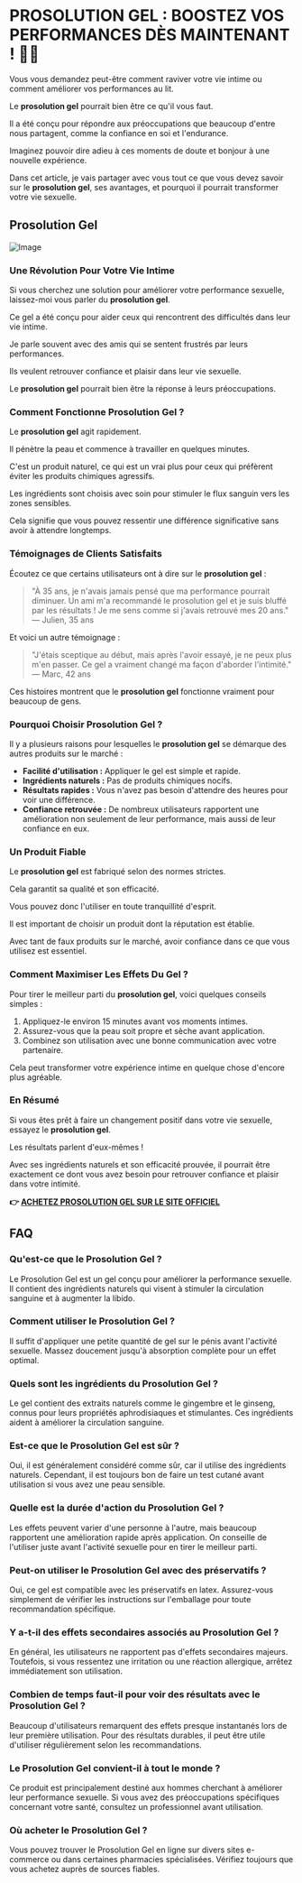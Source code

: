 # PROSOLUTION GEL : BOOSTEZ VOS PERFORMANCES DÈS MAINTENANT ! 💪✨

Vous vous demandez peut-être comment raviver votre vie intime ou comment améliorer vos performances au lit. 

Le **prosolution gel** pourrait bien être ce qu'il vous faut. 

Il a été conçu pour répondre aux préoccupations que beaucoup d'entre nous partagent, comme la confiance en soi et l'endurance. 

Imaginez pouvoir dire adieu à ces moments de doute et bonjour à une nouvelle expérience. 

Dans cet article, je vais partager avec vous tout ce que vous devez savoir sur le **prosolution gel**, ses avantages, et pourquoi il pourrait transformer votre vie sexuelle.

## Prosolution Gel

![Image](https://www2.sellhealth.com/221/ProSolGel_ScrCap_400x400.jpg)

### Une Révolution Pour Votre Vie Intime

Si vous cherchez une solution pour améliorer votre performance sexuelle, laissez-moi vous parler du **prosolution gel**. 

Ce gel a été conçu pour aider ceux qui rencontrent des difficultés dans leur vie intime.

Je parle souvent avec des amis qui se sentent frustrés par leurs performances. 

Ils veulent retrouver confiance et plaisir dans leur vie sexuelle.

Le **prosolution gel** pourrait bien être la réponse à leurs préoccupations.

### Comment Fonctionne Prosolution Gel ?

Le **prosolution gel** agit rapidement. 

Il pénètre la peau et commence à travailler en quelques minutes. 

C'est un produit naturel, ce qui est un vrai plus pour ceux qui préfèrent éviter les produits chimiques agressifs.

Les ingrédients sont choisis avec soin pour stimuler le flux sanguin vers les zones sensibles.

Cela signifie que vous pouvez ressentir une différence significative sans avoir à attendre longtemps.

### Témoignages de Clients Satisfaits

Écoutez ce que certains utilisateurs ont à dire sur le **prosolution gel** :

> "À 35 ans, je n'avais jamais pensé que ma performance pourrait diminuer. 
Un ami m'a recommandé le prosolution gel et je suis bluffé par les résultats ! 
Je me sens comme si j'avais retrouvé mes 20 ans." 
— Julien, 35 ans

Et voici un autre témoignage :

> "J'étais sceptique au début, mais après l'avoir essayé, je ne peux plus m'en passer.
Ce gel a vraiment changé ma façon d'aborder l'intimité."
— Marc, 42 ans

Ces histoires montrent que le **prosolution gel** fonctionne vraiment pour beaucoup de gens. 

### Pourquoi Choisir Prosolution Gel ?

Il y a plusieurs raisons pour lesquelles le **prosolution gel** se démarque des autres produits sur le marché :

- **Facilité d'utilisation :** Appliquer le gel est simple et rapide.
- **Ingrédients naturels :** Pas de produits chimiques nocifs.
- **Résultats rapides :** Vous n'avez pas besoin d'attendre des heures pour voir une différence.
- **Confiance retrouvée :** De nombreux utilisateurs rapportent une amélioration non seulement de leur performance, mais aussi de leur confiance en eux.

### Un Produit Fiable

Le **prosolution gel** est fabriqué selon des normes strictes. 

Cela garantit sa qualité et son efficacité. 

Vous pouvez donc l'utiliser en toute tranquillité d'esprit.

Il est important de choisir un produit dont la réputation est établie. 

Avec tant de faux produits sur le marché, avoir confiance dans ce que vous utilisez est essentiel.

### Comment Maximiser Les Effets Du Gel ?

Pour tirer le meilleur parti du **prosolution gel**, voici quelques conseils simples :

1. Appliquez-le environ 15 minutes avant vos moments intimes.
2. Assurez-vous que la peau soit propre et sèche avant application.
3. Combinez son utilisation avec une bonne communication avec votre partenaire.

Cela peut transformer votre expérience intime en quelque chose d'encore plus agréable.

### En Résumé

Si vous êtes prêt à faire un changement positif dans votre vie sexuelle, essayez le **prosolution gel**.

Les résultats parlent d'eux-mêmes !

Avec ses ingrédients naturels et son efficacité prouvée, il pourrait être exactement ce dont vous avez besoin pour retrouver confiance et plaisir dans votre intimité.



**👉 [ACHETEZ PROSOLUTION GEL SUR LE SITE OFFICIEL](https://gchaffi.com/HMpAHtB2)**

## FAQ

### Qu'est-ce que le Prosolution Gel ?
Le Prosolution Gel est un gel conçu pour améliorer la performance sexuelle. Il contient des ingrédients naturels qui visent à stimuler la circulation sanguine et à augmenter la libido.

### Comment utiliser le Prosolution Gel ?
Il suffit d'appliquer une petite quantité de gel sur le pénis avant l'activité sexuelle. Massez doucement jusqu'à absorption complète pour un effet optimal.

### Quels sont les ingrédients du Prosolution Gel ?
Le gel contient des extraits naturels comme le gingembre et le ginseng, connus pour leurs propriétés aphrodisiaques et stimulantes. Ces ingrédients aident à améliorer la circulation sanguine.

### Est-ce que le Prosolution Gel est sûr ?
Oui, il est généralement considéré comme sûr, car il utilise des ingrédients naturels. Cependant, il est toujours bon de faire un test cutané avant utilisation si vous avez une peau sensible.

### Quelle est la durée d'action du Prosolution Gel ?
Les effets peuvent varier d'une personne à l'autre, mais beaucoup rapportent une amélioration rapide après application. On conseille de l'utiliser juste avant l'activité sexuelle pour en tirer le meilleur parti.

### Peut-on utiliser le Prosolution Gel avec des préservatifs ?
Oui, ce gel est compatible avec les préservatifs en latex. Assurez-vous simplement de vérifier les instructions sur l'emballage pour toute recommandation spécifique.

### Y a-t-il des effets secondaires associés au Prosolution Gel ?
En général, les utilisateurs ne rapportent pas d'effets secondaires majeurs. Toutefois, si vous ressentez une irritation ou une réaction allergique, arrêtez immédiatement son utilisation.

### Combien de temps faut-il pour voir des résultats avec le Prosolution Gel ?
Beaucoup d'utilisateurs remarquent des effets presque instantanés lors de leur première utilisation. Pour des résultats durables, il peut être utile d'utiliser régulièrement selon les recommandations.

### Le Prosolution Gel convient-il à tout le monde ?
Ce produit est principalement destiné aux hommes cherchant à améliorer leur performance sexuelle. Si vous avez des préoccupations spécifiques concernant votre santé, consultez un professionnel avant utilisation.

### Où acheter le Prosolution Gel ?
Vous pouvez trouver le Prosolution Gel en ligne sur divers sites e-commerce ou dans certaines pharmacies spécialisées. Vérifiez toujours que vous achetez auprès de sources fiables.